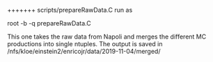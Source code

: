 +++++++ scripts/prepareRawData.C
run as

root -b -q prepareRawData.C

This one takes the raw data from Napoli and merges the different MC productions into single ntuples. The output is saved in /nfs/kloe/einstein2/enricojr/data/2019-11-04/merged/